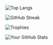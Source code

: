 ![Top Langs](https://github-readme-stats.vercel.app/api/top-langs/?username=WissamDouskary&langs_count=10&layout=compact&theme=radical)


![GitHub Streak](https://github-readme-streak-stats.herokuapp.com/?user=WissamDouskary&theme=radical)

![Trophies](https://github-profile-trophy.vercel.app/?username=WissamDouskary&theme=radical)





![Your GitHub Stats](https://github-readme-stats.vercel.app/api?username=WissamDouskary&show_icons=true&hide_title=true&count_private=true&hide=prs&theme=radical)
